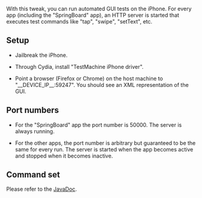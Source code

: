 With this tweak, you can run automated GUI tests on the iPhone. For every app (including the "SpringBoard" app), an HTTP server is started that executes test commands like "tap", "swipe", "setText", etc.


## Setup

* Jailbreak the iPhone.

* Through Cydia, install "TestMachine iPhone driver".

* Point a browser (Firefox or Chrome) on the host machine to "\_\_DEVICE\_IP\_\_:59247". You should see an XML representation of the GUI.


## Port numbers

* For the "SpringBoard" app the port number is 50000. The server is always running.

* For the other apps, the port number is arbitrary but guaranteed to be the same for every run. The server is started when the app becomes active and stopped when it becomes inactive.

## Command set

Please refer to the [JavaDoc](http://www.testmachine.ch/javadoc/ch/sukha/testmachine/client/IosDriver.html).
